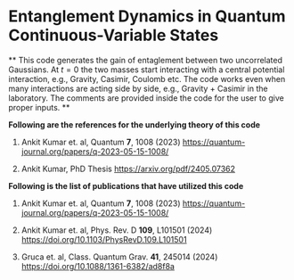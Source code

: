 # Entanglement Dynamics in Quantum Continuous-Variable States


** This code generates the gain of entaglement between two uncorrelated Gaussians. At $t=0$ the two masses start interacting with a central potential interaction, e.g., Gravity, Casimir, Coulomb etc. The code works even when many interactions are acting side by side, e.g., Gravity + Casimir in the laboratory. The comments are provided inside the code for the user to give proper inputs. **



**Following are the references for the underlying theory of this code**

1. Ankit Kumar et. al, Quantum **7**, 1008 (2023)
   https://quantum-journal.org/papers/q-2023-05-15-1008/

2. Ankit Kumar, PhD Thesis
   https://arxiv.org/pdf/2405.07362



**Following is the list of publications that have utilized this code**

1. Ankit Kumar et. al, Quantum **7**, 1008 (2023)
   https://quantum-journal.org/papers/q-2023-05-15-1008/

2. Ankit Kumar et. al, Phys. Rev. D **109**, L101501 (2024)
   https://doi.org/10.1103/PhysRevD.109.L101501

3. Gruca et. al, Class. Quantum Grav. **41**, 245014 (2024)
   https://doi.org/10.1088/1361-6382/ad8f8a
